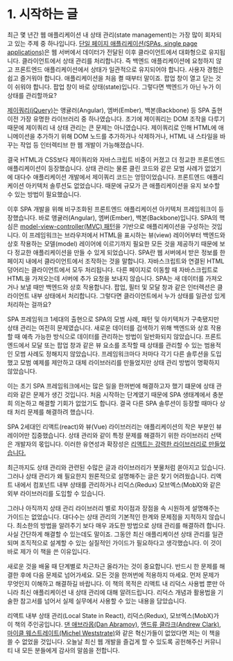 # 1. 시작하는 글

최근 몇 년간 웹 애플리케이션 내 상태 관리(state management)는 가장 많이 회자되고 있는 주제 중 하나입니다. [단일 페이지 애플리케이션(SPAs, single page applications)](https://en.wikipedia.org/wiki/Single-page_application)은 웹 서버에서 데이터가 전달된 이후 클라이언트에서 대화형으로 유지됩니다. 클라이언트에서 상태 관리를 처리합니다. 즉 백엔드 애플리케이션에 요청하지 않고 프론트엔드 애플리케이션에서 상태가 일관적으로 유지되어야 합니다. 사용자 경험은 쉽고 즐거워야 합니다. 애플리케이션을 처음 켤 때부터 말이죠. 팝업 창이 열고 닫는 것이 쉬워야 합니다. 팝업 창이 바로 상태(state)입니다. 그렇다면 백엔드가 아닌 누가 이 상태를 관리할까요?

[제이쿼리(jQuery)](https://en.wikipedia.org/wiki/JQuery)는 앵귤러(Angular), 엠버(Ember), 백본(Backbone) 등 SPA 출현 이전 가장 유명한 라이브러리 중 하나였습니다. 초기에 제이쿼리는 DOM 조작을 다루기 때문에 제이쿼리 내 상태 관리는 큰 문제는 아니였습니다. 제이쿼리로 인해 HTML에 애니메이션을 추가하기 위해 DOM 노드를 추가하거나 삭제하거나, HTML 내 스타일을 바꾸는 작업 등 인터렉티브 한 웹 개발이 가능해졌습니다. 

결국 HTML과 CSS보다 제이쿼리와 자바스크립트 비중이 커졌고 더 정교한 프론트엔드 애플리케이션이 등장했습니다. 상태 관리는 물론 클린 코드와 같은 모범 사례가 없었기에 대다수 애플리케이션 개발에서 제이쿼리 코드는 엉망이었습니다. 프론트엔드 애플리케이션 아키텍처 솔루션도 없었습니다. 때문에 규모가 큰 애플리케이션을 유지 보수할 수 있는 방법이 필요했습니다.

이후 SPA 개발을 위해 비구조화된 프론트엔드 애플리케이션 아키텍처 프레임워크이 등장했습니다. 바로 앵귤러(Angular), 엠버(Ember), 백본(Backbone)입니다. SPA의 핵심은 [model-view-controller(MVC) 패턴](https://en.wikipedia.org/wiki/Model-view-controller)을 기반으로 애플리케이션을 구성하는 것입니다. 이 프레임워크는 브라우저에서 HTML을 표시하는 뷰(view) 레이어부터 백엔드와 상호 작용하는 모델(model) 레이어에 이르기까지 필요한 모든 것을 제공하기 때문에 보다 정교한 애플리케이션을 만들 수 있게 되었습니다. SPA란 웹 서버에서 받은 정보를 한 페이지 내에서 클라이언트에서 조작하는 것을 말합니다. 자바스크립트와 연결된 HTML 덩어리는 클라이언트에서 모두 처리됩니다. 다른 페이지로 이동할 때 자바스크립트로 HTML을 가져오는데 서버에 추가 요청을 보내지 않습니다. SPA는 새 데이터를 가져오거나 보낼 때만 백엔드와 상호 작용합니다. 팝업, 필터 및 모달 창과 같은 인터렉션은 클라이언트 내부 상태에서 처리합니다. 그렇다면 클라이언트에서 누가 상태를 일관성 있게 처리하는 걸까요?

SPA 프레임워크 1세대의 출현으로 SPA의 모범 사례, 패턴 및 아키텍처가 구축됐지만 상태 관리는 여전히 문제였습니다. 새로운 데이터를 검색하기 위해 백엔드와 상호 작용할 때 예측 가능한 방식으로 데이터를 관리하는 방법이 일반화되지 않았습니다. 프론트엔드에서 모달 또는 팝업 창과 같은 뷰 요소를 조작할 때 상태를 관리할 수 있는 범용적인 모범 사례도 정해지지 않았습니다. 프레임워크마다 저마다 각기 다른 솔루션을 도입했고 모범 예제를 제안하고 대체 라이브러리를 만들었지만 상태 관리 방법이 명확하지 않았습니다.

이는 초기 SPA 프레임워크에서는 많은 일을 한꺼번에 해결하고자 했기 떄문에 상태 관리와 같은 문제가 생긴 것입니다. 처음 시작하는 단계였기 때문에 SPA 생태계에서 충분희 의논하고 해결할 기회가 없었기도 합니다. 결국 다른 SPA 솔루션이 등장할 때마다 상태 처리 문제를 해결하려 했습니다.

SPA 2세대인 리액트(react)와 뷰(Vue) 라이브러리는 애플리케이션의 작은 부분인 뷰 레이어만 집중했습니다. 상태 관리와 같이 특정 문제를 해결하기 위한 라이브러리 선택은 개발자의 몫입니다. 이러한 유연성과 확장성은 [리액트는 강력한 라이브러리로 만들었습니다.](https://www.robinwieruch.de/reasons-why-i-moved-from-angular-to-react/)

최근까지도 상태 관리와 관련된 수많은 글과 라이브러리가 봇물처럼 쏟아지고 있습니다. 그러나 상태 관리가 왜 필요한지 원론적으로 설명해주는 글은 찾기 어려웠습니다. 리액트 내에서 컴포넌트 내부 상태를 관리하거나 리덕스(Redux) 모브엑스(MobX)와 같은 외부 라이브러리를 도입할 수 있습니다.

그러나 아직까지 상태 관리 라이브러리 별로 차이점과 장점을 속 시원하게 설명해주는 가이드는 없었습니다. 대다수는 상태 관리의 기본적인 한계와 문제점을 지적하지 않습니다. 최소한의 방법을 알려주기 보다 매우 과도한 방법으로 상태 관리를 해결하려 합니다. 사실 간단하게 해결할 수 있는데도 말이죠. 그동안 최신 애플리케이션 상태 관리를 일관되며 조직적으로 설계할 수 있는 실질적인 가이드가 필요하다고 생각했습니다. 이 것이 바로 제가 이 책을 쓴 이유입니다.

새로운 것을 배울 때 단계별로 차근차근 올라가는 것이 중요합니다. 반드시 한 문제를 해결한 후에 다음 문제로 넘어가세요. 모든 것을 한꺼번에 적용하지 마세요. 먼저 문제가 무엇인지 이해하고 해결하길 바랍니다. 이 책의 목적은 리액트 내 리덕스 사용법 뿐만 아니라 최신 애플리케이션 내 상태 관리에 대해 알려드립니다. 리덕스 개념과 활용법을 기술한 참고서를 넘어서 실제 실무에서 사용할 수 있는 내용을 담았습니다.

리액트 내부 상태 관리(Local State in React), 리덕스(Redux), 모브엑스(MobX)가 이 책의 주인공입니다. [댄 애브라몹(Dan Abramov)](https://twitter.com/dan_abramov), [앤드류 클라크(Andrew Clark)](https://twitter.com/acdlite), [마이클 웨스트레이트(Michel Weststrate)](https://twitter.com/mweststrate)와 같은 혁신가들이 없었다면 저는 이 책을 쓸 수 없었을 것입니다. 오늘날 최신 웹 개발을 즐겁게 할 수 있도록 공헌해주신 커뮤니티 내 모든 분들에게 감사의 말씀을 전합니다.